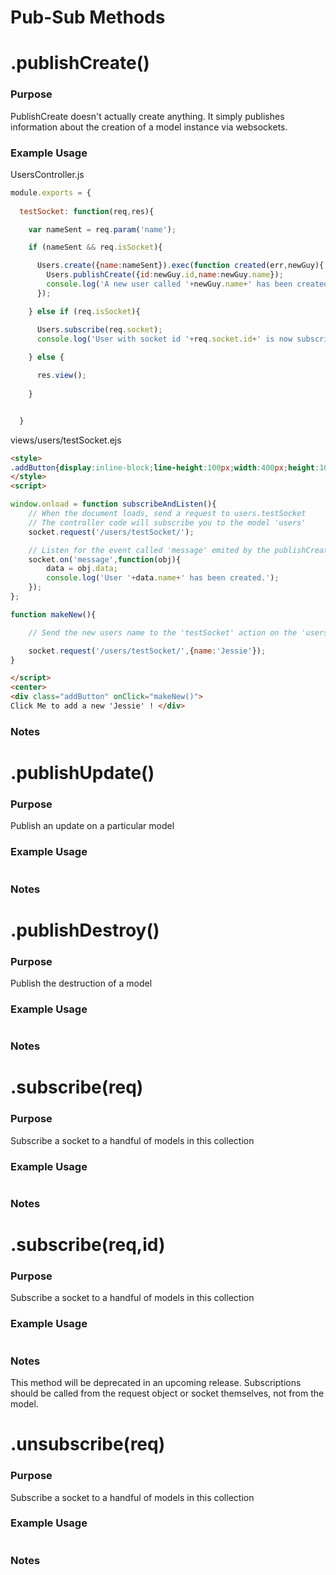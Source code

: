 Pub-Sub Methods
================



# .publishCreate()
### Purpose
PublishCreate doesn't actually create anything.  It simply publishes information about the creation of a model instance via websockets.
### Example Usage
UsersController.js
```javascript
module.exports = {
    
  testSocket: function(req,res){

    var nameSent = req.param('name');

    if (nameSent && req.isSocket){

      Users.create({name:nameSent}).exec(function created(err,newGuy){
        Users.publishCreate({id:newGuy.id,name:newGuy.name});
        console.log('A new user called '+newGuy.name+' has been created');
      });

    } else if (req.isSocket){

      Users.subscribe(req.socket);
      console.log('User with socket id '+req.socket.id+' is now subscribed to the model class \'users\'.');
    
    } else {

      res.view();
    
    }


  }
```

views/users/testSocket.ejs
```html
<style>
.addButton{display:inline-block;line-height:100px;width:400px;height:100px;border:1px solid black;cursor:pointer;}
</style>
<script>

window.onload = function subscribeAndListen(){
    // When the document loads, send a request to users.testSocket
    // The controller code will subscribe you to the model 'users'
    socket.request('/users/testSocket/');

    // Listen for the event called 'message' emited by the publishCreate() method.
    socket.on('message',function(obj){
    	data = obj.data;
    	console.log('User '+data.name+' has been created.');
    });
};

function makeNew(){

    // Send the new users name to the 'testSocket' action on the 'users' contoller

    socket.request('/users/testSocket/',{name:'Jessie'});
}

</script>
<center>
<div class="addButton" onClick="makeNew()">
Click Me to add a new 'Jessie' ! </div>
```

### Notes


# .publishUpdate()
### Purpose
Publish an update on a particular model
### Example Usage
```javascript

```

### Notes

# .publishDestroy()
### Purpose
Publish the destruction of a model
### Example Usage
```javascript

```

### Notes


# .subscribe(req)
### Purpose
Subscribe a socket to a handful of models in this collection
### Example Usage
```javascript

```

### Notes


# .subscribe(req,id)

### Purpose
Subscribe a socket to a handful of models in this collection
### Example Usage
```javascript

```

### Notes
This method will be deprecated in an upcoming release. Subscriptions should be called from the request object or socket themselves, not from the model.

# .unsubscribe(req)
### Purpose
Subscribe a socket to a handful of models in this collection
### Example Usage
```javascript

```

### Notes


